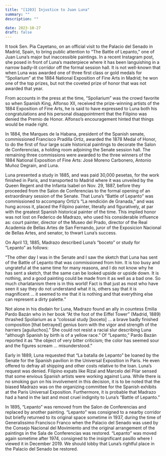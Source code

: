 ```yaml
---
title: "[1203] Injustice to Juan Luna"
summary: ""
description: ""

date: 2023-10-27
draft: false
---
```


It took Sen. Pia Cayetano, on an official visit to the Palacio del Senado in Madrid, Spain, to bring public attention to “The Battle of Lepanto,” one of Juan Luna’s major but inaccessible paintings. In a recent Instagram post, she posed in front of Luna’s masterpiece where it has been languishing in a narrow badly-lit corridor off the formal session hall. It is not well-known that when Luna was awarded one of three first class or gold medals for “Spoliarium” at the 1884 National Exposition of Fine Arts in Madrid; he won one of the top prizes, but not the coveted prize of honor that was not awarded that year.

From accounts in the press at the time, “Spoliarium” was the crowd favorite so when Spanish King, Alfonso XII, received the prize-winning artists of the 1884 Exposition of Fine Arts, he is said to have expressed to Luna both his congratulations and his personal disappointment that the Filipino was denied the Premio de Honor. Alfonso’s encouragement hinted that things would be made right.

In 1884, the Marques de la Habana, president of the Spanish senate, commissioned Francisco Pradilla Ortiz, awarded the 1878 Medal of Honor, to do the first of four large scale historical paintings to decorate the Salon de Conferencias, a holding room adjoining the Senate session hall. The remaining three commissions were awarded to the three winners of the 1884 National Exposition of Fine Arts: José Moreno Carbonero, Antonio Muñoz Degrain, and Luna.

Luna presented a study in 1885, and was paid 30,000 pesetas, for the work finished in Paris, and transported to Madrid where it was unveiled by the Queen Regent and the Infanta Isabel on Nov. 29, 1887, before they proceeded from the Salon de Conferencias to the formal opening of an extraordinary session of the Senate. That Luna’s “Battle of Lepanto” was commissioned to accompany Ortiz’s “La rendición de Granada,” and was hung across it, placed the Filipino painter, literally and figuratively, at par with the greatest Spanish historical painter of the time. This implied honor was not lost on Federico de Madrazo, who used his considerable influence as: court painter, director of the Museo del Prado, director of the Real Academia de Bellas Artes de San Fernando, juror of the Exposicion Nacional de Bellas Artes, and senator, to thwart Luna’s success.

On April 13, 1885, Madrazo described Luna’s “boceto” or study for “Lepanto” as follows:

“The other day I was in the Senate and I saw the sketch that Luna has sent of the Battle of Lepanto that was commissioned from him. It is too busy and ungrateful at the same time for many reasons, and I do not know why he has sent a sketch, that the same can be looked upside or upside down. It is nothing, and a good painting could be made from it as well as a bad one. So much charlatanism there is in this world! Fact is that just as most who have seen it say they do not understand what it is, others say that it is magnificent … it seemed to me that it is nothing and that everything else can represent a dirty palette.”

Not alone in his disdain for Luna, Madrazo found an ally in countess Emilia Pardo Bazán who in her book “At the foot of the Eiffel Tower” (Madrid, 1889) thrashed Spoliarium as a “colossal study [boceto] … a brave badly finished composition [that betrayed] genius born with the vigor and strength of the harriers [aguiluchos].” She could not resist a racial slur describing Luna “although Spanish by birth is of a yellow race.” Of “Lepanto,” Pardo Bazán reported it as “the object of very bitter criticism; the color has seemed sour and the figures scream … misunderstood.”

Early in 1889, Luna requested that “La batalla de Lepanto” be loaned by the Senate for the Spanish pavilion in the Universal Exposition in Paris. He even offered to defray all shipping and other costs relative to the loan. Luna’s request was denied. Filipino expats like Rizal and Marcelo del Pilar sensed that some envious Spanish artists were working against Luna. While there is no smoking gun on his involvement in this decision, it is to be noted that the biased Madrazo was on the organizing committee for the Spanish exhibits at the Paris Universal Exposition. Furthermore, it is probable that Madrazo had a hand in the last and most cruel indignity to Luna’s “Battle of Lepanto.”

In 1895, “Lepanto” was removed from the Salon de Conferencias and replaced by another painting. “Lepanto” was consigned to a nearby corridor but briefly returned to its original space sometime in 1937, during the time of Generalissimo Francisco Franco when the Palacio del Senado was used by the Consejo Nacional del Movimiento and the original arrangement of the paintings in the Sala de Conferencias was restored. “Lepanto” was moved again sometime after 1974, consigned to the insignificant pasillo where I viewed it in December 2019. We should lobby that Luna’s rightful place in the Palacio del Senado be restored.
